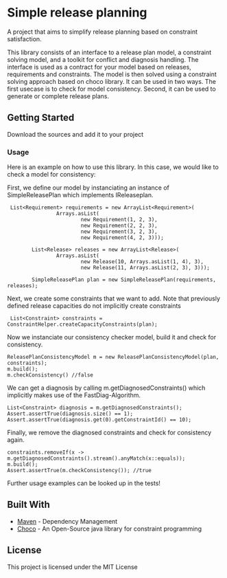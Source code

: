 # Simple release planning

A project that aims to simplify release planning based on constraint satisfaction.

This library consists of an interface to a release plan model, a constraint solving model, and a toolkit for conflict and diagnosis handling. The interface is used as a contract for your model based on releases, requirements and constraints.
The model is then solved using a constraint solving approach based on choco library. <link>
It can be used in two ways. The first usecase is to check for model consistency. Second, it can be used to generate or complete release plans.

## Getting Started

Download the sources and add it to your project


### Usage

Here is an example on how to use this library. In this case, we would like to check a model for consistency:

First, we define our model by instanciating an instance of SimpleReleasePlan which implements IReleaseplan.  

```
 List<Requirement> requirements = new ArrayList<Requirement>(
                Arrays.asList(
                        new Requirement(1, 2, 3),
                        new Requirement(2, 2, 3),
                        new Requirement(3, 2, 3),
                        new Requirement(4, 2, 3)));

        List<Release> releases = new ArrayList<Release>(
                Arrays.asList(
                        new Release(10, Arrays.asList(1, 4), 3),
                        new Release(11, Arrays.asList(2, 3), 3)));

        SimpleReleasePlan plan = new SimpleReleasePlan(requirements, releases);
```

Next, we create some constraints that we want to add. 
Note that previously defined release capacities do not implicitly create constraints

```
 List<Constraint> constraints = ConstraintHelper.createCapacityConstraints(plan);
```

Now we instanciate our consistency checker model, build it and check for consistency.

```
ReleasePlanConsistencyModel m = new ReleasePlanConsistencyModel(plan, constraints);
m.build();
m.checkConsistency() //false
```

We can get a diagnosis by calling m.getDiagnosedConstraints() which implicitly makes
use of the FastDiag-Algorithm.

```
List<Constraint> diagnosis = m.getDiagnosedConstraints();
Assert.assertTrue(diagnosis.size() == 1);
Assert.assertTrue(diagnosis.get(0).getConstraintId() == 10);
```
Finally, we remove the diagnosed constraints and check for consistency again.

```
constraints.removeIf(x -> m.getDiagnosedConstraints().stream().anyMatch(x::equals));
m.build();
Assert.assertTrue(m.checkConsistency()); //true
```

Further usage examples can be looked up in the tests!

## Built With

* [Maven](https://maven.apache.org/) - Dependency Management
* [Choco](http://www.choco-solver.org/) - An Open-Source java library for constraint programming


## License

This project is licensed under the MIT License

